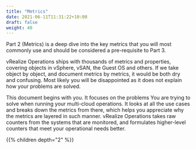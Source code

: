 ```yaml
---
title: "Metrics"
date: 2021-06-11T11:31:22+10:00
draft: false
weight: 40
---
```


Part 2 (Metrics) is a deep dive into the key metrics that you will most commonly use and should be considered a pre-requisite to Part 3. 

vRealize Operations ships with thousands of metrics and properties, covering objects in vSphere, vSAN, the Guest OS and others. If we take object by object, and document metrics by metrics, it would be both dry and confusing. Most likely you will be disappointed as it does not explain how your problems are solved.

This document begins with you. It focuses on the problems You are trying to solve when running your multi-cloud operations. It looks at all the use cases and breaks down the metrics from there, which helps you appreciate why the metrics are layered in such manner. vRealize Operations takes raw counters from the systems that are monitored, and formulates higher-level counters that meet your operational needs better.

{{% children depth="2" %}}